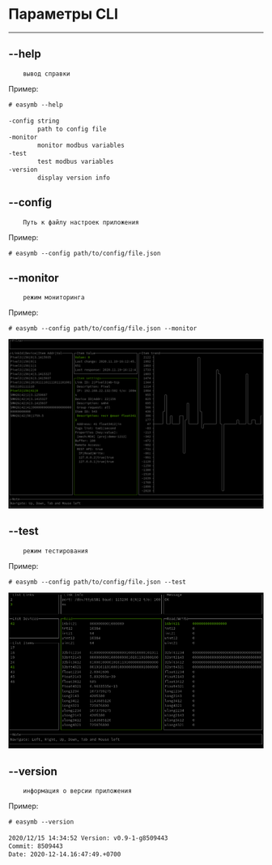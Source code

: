 # Параметры CLI

----

## --help

        вывод справки

Пример:

```shell
# easymb --help

-config string
        path to config file
-monitor
        monitor modbus variables
-test
        test modbus variables
-version
        display version info
```

## --config

        Путь к файлу настроек приложения

Пример:

```shell
# easymb --config path/to/config/file.json
```

## --monitor

        режим мониторинга

Пример:

```shell
# easymb --config path/to/config/file.json --monitor
```

![monitor](../../monitor_item.png)

## --test

        режим тестирования

Пример:

```shell
# easymb --config path/to/config/file.json --test
```

![test](../../test.png)

## --version

        информация о версии приложения

Пример:

```shell
# easymb --version

2020/12/15 14:34:52 Version: v0.9-1-g8509443
Commit: 8509443
Date: 2020-12-14.16:47:49.+0700

```
